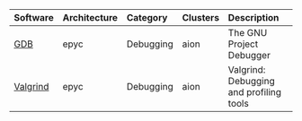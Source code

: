 | Software                                                         | Architecture   | Category         | Clusters    | Description                             |
|:-----------------------------------------------------------------|:---------------|:-----------------|:------------|:----------------------------------------|
| <p><a href=https://www.gnu.org/software/gdb/gdb.html>GDB</a></p> | <p>epyc</p>    | <p>Debugging</p> | <p>aion</p> | The GNU Project Debugger                |
| <p><a href=https://valgrind.org>Valgrind</a></p>                 | <p>epyc</p>    | <p>Debugging</p> | <p>aion</p> | Valgrind: Debugging and profiling tools |